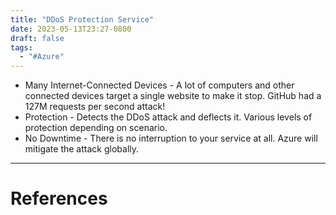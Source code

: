 ```yaml
---
title: "DDoS Protection Service"
date: 2023-05-13T23:27-0800
draft: false
tags: 
  - "#Azure"
---
```


- Many Internet-Connected Devices - A lot of computers and other connected devices target a single website to make it stop. GitHub had a 127M requests per second attack!
- Protection - Detects the DDoS attack and deflects it. Various levels of protection depending on scenario.
- No Downtime - There is no interruption to your service at all. Azure will mitigate the attack globally.


---
# References
